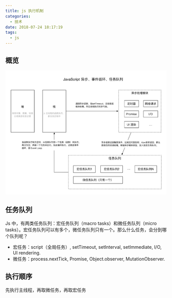 ```yaml
---
title: js 执行机制
categories:
  - 技术
date: 2018-07-24 18:17:19
tags: 
  - js
---
```


## 概览
![normal](js-执行机制/js执行机制概览.png)

## 任务队列

Js 中，有两类任务队列：宏任务队列（macro tasks）和微任务队列（micro tasks）。宏任务队列可以有多个，微任务队列只有一个。那么什么任务，会分到哪个队列呢？

- 宏任务：script（全局任务）, setTimeout, setInterval, setImmediate, I/O, UI rendering.
- 微任务：process.nextTick, Promise, Object.observer, MutationObserver.

## 执行顺序
先执行主线程，再取微任务，再取宏任务

